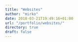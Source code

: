 ```yaml
---
title: "Websites"
author: "mirko"
date: 2018-03-21T19:49:16+01:00
url: "/portfolio/websites/"
directory: true
draft: false
---
```


